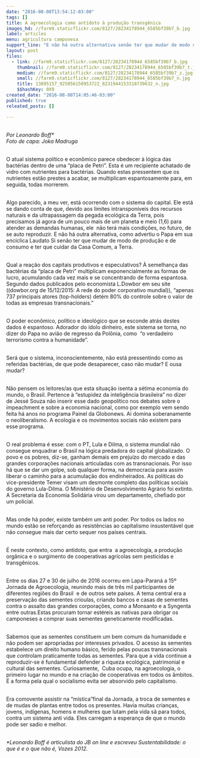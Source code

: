 ```yaml
---
date: "2016-08-08T13:54:12-03:00"
tags: []
title: A agroecologia como antídoto à produção transgênica
images_hd: //farm9.staticflickr.com/8127/28234178944_6585bf39b7_b.jpg
label: articles
menu: agricultura camponesa
support_line: "E não há outra alternativa senão ter que mudar de modo de produção e de consumo e ter que cuidar da Casa Comum, a Terra"
layout: post
files:
  - link: //farm9.staticflickr.com/8127/28234178944_6585bf39b7_b.jpg
    thumbnail: //farm9.staticflickr.com/8127/28234178944_6585bf39b7_t.jpg
    medium: //farm9.staticflickr.com/8127/28234178944_6585bf39b7_z.jpg
    small: //farm9.staticflickr.com/8127/28234178944_6585bf39b7_n.jpg
    title: 13895157_925056150953722_8231944153318739632_n.jpg
    $$hashKey: 0X9
created_date: "2016-08-08T14:05:46-03:00"
published: true
releated_posts: []

---
```

<p><br />
<em>Por Leonardo Boff*<br />
Foto de capa: Joka Madruga</em></p>

<p><br />
O atual sistema pol&iacute;tico e econ&ocirc;mico parece obedecer &agrave; l&oacute;gica das bact&eacute;rias dentro de uma &ldquo;placa de Petri&rdquo;. Esta &eacute; um recipiente achatado de vidro com nutrientes para bact&eacute;rias. Quando estas pressentem que os nutrientes est&atilde;o prestes a acabar, se multiplicam espantosamente para, em seguida, todas morrerem.</p>

<p><br />
Algo parecido, a meu ver, est&aacute; ocorrendo com o sistema do capital. Ele est&aacute; se dando conta de que, devido aos limites intranspon&iacute;veis dos recursos naturais e da ultrapassagem da pegada ecol&oacute;gica da Terra, pois precisamos j&aacute; agora de um pouco mais de um planeta e meio (1,6) para atender as demandas humanas, ele&nbsp; n&atilde;o ter&aacute; mais condi&ccedil;&otilde;es, no futuro, de se auto reproduzir. E n&atilde;o h&aacute; outra alternativa, como advertiu o Papa em sua enc&iacute;clica Laudato Si sen&atilde;o ter que mudar de modo de produ&ccedil;&atilde;o e de consumo e ter que cuidar da Casa Comum, a Terra.</p>

<p><br />
Qual a rea&ccedil;&atilde;o dos capitais produtivos e especulativos? &Agrave; semelhan&ccedil;a das bact&eacute;rias da &ldquo;placa de Petri&rdquo; multiplicam exponencialmente as formas de lucro, acumulando cada vez mais e se concentrando de forma espantosa. Segundo dados publicados pelo economista L.Dowbor em seu site ((dowbor.org de 15/12/2015: A rede do poder corporativo mundial)), &ldquo;apenas 737 principais atores (top-holders) det&eacute;m 80% do controle sobre o valor de todas as empresas transnacionais.&rdquo;</p>

<p><br />
O poder econ&ocirc;mico, pol&iacute;tico e ideol&oacute;gico que se esconde atr&aacute;s destes dados &eacute; espantoso. Adorador do &iacute;dolo dinheiro, este sistema se torna, no dizer do Papa no avi&atilde;o de regresso da Pol&ocirc;nia, como&nbsp; &ldquo;o verdadeiro terrorismo contra a humanidade&rdquo;.</p>

<p><br />
Ser&aacute; que o sistema, inconscientemente, n&atilde;o est&aacute; pressentindo como as referidas bact&eacute;rias, de que pode desaparecer, caso n&atilde;o mudar? E ousa mudar?</p>

<p><br />
N&atilde;o pensem os leitores/as que esta situa&ccedil;&atilde;o isenta a s&eacute;tima economia do mundo, o Brasil. Pertence &agrave; &ldquo;estupidez da intelig&ecirc;ncia brasileira&rdquo; no dizer de Jess&eacute; Souza n&atilde;o inserir esse dado geopol&iacute;tico nos debates sobre o impeachment e sobre a economia nacional, como por exemplo vem sendo feita h&aacute; anos no programa Painel da Globonews. A&iacute; domina soberanamente o neoliberalismo. A ecologia e os movimentos sociais n&atilde;o existem para esse programa.</p>

<p><br />
O real problema &eacute; esse: com o PT, Lula e Dilma, o sistema mundial n&atilde;o consegue enquadrar o Brasil na l&oacute;gica predadora do capital globalizado. O povo e os pobres, diz-se, ganham demais em preju&iacute;zo do mercado e das grandes corpora&ccedil;&otilde;es nacionais articuladas com as transnacionais. Por isso h&aacute; que se dar um golpe, sob qualquer forma, na democracia para assim liberar o caminho para a acumula&ccedil;&atilde;o dos endinheirados. As pol&iacute;ticas do vice-presidente Temer visam um desmonte completo das pol&iacute;ticas sociais do governo Lula-Dilma. O Minist&eacute;rio de Desenvolvimento Agr&aacute;rio foi extinto. A Secretaria da Economia Solid&aacute;ria virou um departamento, chefiado por um policial.</p>

<p><br />
Mas onde h&aacute; poder, existe tamb&eacute;m um anti poder. Por todos os lados no mundo est&atilde;o se refor&ccedil;ando as resist&ecirc;ncias ao capitalismo insustent&aacute;vel que n&atilde;o consegue mais dar certo sequer nos pa&iacute;ses centrais.</p>

<p><br />
&Eacute; neste contexto, como ant&iacute;doto, que entra&nbsp; a agroecologia, a produ&ccedil;&atilde;o org&acirc;nica e o surgimento de cooperativas agr&iacute;colas sem pesticidas e transg&ecirc;nicos.</p>

<p><br />
Entre os dias 27 e 30 de julho de 2016 ocorreu em Lapa-Paran&aacute; a 15&ordm; Jornada de Agroecologia, reunindo mais de tr&ecirc;s mil participantes de diferentes regi&otilde;es do Brasil&nbsp; e de outros sete pa&iacute;ses. A tema central era a preserva&ccedil;&atilde;o das sementes crioulas, criando bancos e casas de sementes contra o assalto das grandes corpora&ccedil;&otilde;es, como a Monsanto e a Syngenta entre outras.Estas procuram tornar est&eacute;reis as nativas para obrigar os camponeses a comprar suas sementes geneticamente modificadas.</p>

<p><br />
Sabemos que as sementes constituem um bem comum da humanidade e n&atilde;o podem ser apropriadas por interesses privados. O acesso &agrave;s sementes estabelece um direito humano b&aacute;sico, ferido pelas poucas transnacionais que controlam praticamente todas as sementes. Para que a vida continue a reproduzir-se &eacute; fundamental defender a riqueza ecol&oacute;gica, patrimonial e cultural das sementes. Curiosamente,&nbsp; Cuba ocupa, na agroecologia, o primeiro lugar no mundo e na cria&ccedil;&atilde;o de cooperativas em todos os &acirc;mbitos. &Eacute; a forma pela qual o socialismo evita ser absorvido pelo capitalismo.</p>

<p><br />
Era comovente assistir na &ldquo;m&iacute;stica&rdquo;final da Jornada, a troca de sementes e de mudas de plantas entre todos os presentes. Havia muitas crian&ccedil;as, jovens, ind&iacute;genas, homens e mulheres que lutam pela vida s&atilde; para todos, contra um sistema anti vida. Eles carregam a esperan&ccedil;a de que o mundo pode ser sadio e melhor.</p>

<p><br />
<em>*Leonardo Boff &eacute; articulista do JB on line e escreveu Sustentabilidade: o que &eacute; e o que n&atilde;o &eacute;, Vozes 2012.</em></p>
